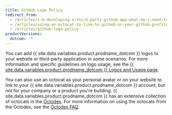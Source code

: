 ```yaml
---
title: GitHub Logo Policy
redirect_from:
  - /articles/i-m-developing-a-third-party-github-app-what-do-i-need-to-know/
  - /articles/using-an-octocat-to-link-to-github-or-your-github-profile/
  - /articles/github-logo-policy
productVersions:
  dotcom: '*'
---
```


You can add {{ site.data.variables.product.prodname_dotcom }} logos to your website or third-party application in some scenarios. For more information and specific guidelines on logo usage, see the [{{ site.data.variables.product.prodname_dotcom }} Logos and Usage page](https://github.com/logos).

You can also use an octocat as your personal avatar or on your website to link to your {{ site.data.variables.product.prodname_dotcom }} account, but not for your company or a product you're building. {{ site.data.variables.product.prodname_dotcom }} has an extensive collection of octocats in the [Octodex](http://octodex.github.com/). For more information on using the octocats from the Octodex, see the [Octodex FAQ](https://octodex.github.com/faq/).
